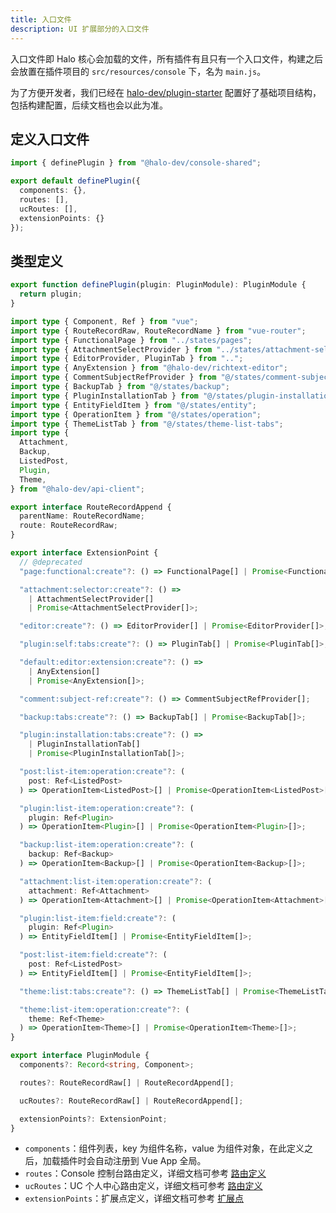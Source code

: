 ```yaml
---
title: 入口文件
description: UI 扩展部分的入口文件
---
```


入口文件即 Halo 核心会加载的文件，所有插件有且只有一个入口文件，构建之后会放置在插件项目的 `src/resources/console` 下，名为 `main.js`。

为了方便开发者，我们已经在 [halo-dev/plugin-starter](https://github.com/halo-dev/plugin-starter) 配置好了基础项目结构，包括构建配置，后续文档也会以此为准。

## 定义入口文件

```ts title="ui/src/index.ts"
import { definePlugin } from "@halo-dev/console-shared";

export default definePlugin({
  components: {},
  routes: [],
  ucRoutes: [],
  extensionPoints: {}
});
```

## 类型定义

```ts
export function definePlugin(plugin: PluginModule): PluginModule {
  return plugin;
}
```

```ts title="PluginModule"
import type { Component, Ref } from "vue";
import type { RouteRecordRaw, RouteRecordName } from "vue-router";
import type { FunctionalPage } from "../states/pages";
import type { AttachmentSelectProvider } from "../states/attachment-selector";
import type { EditorProvider, PluginTab } from "..";
import type { AnyExtension } from "@halo-dev/richtext-editor";
import type { CommentSubjectRefProvider } from "@/states/comment-subject-ref";
import type { BackupTab } from "@/states/backup";
import type { PluginInstallationTab } from "@/states/plugin-installation-tabs";
import type { EntityFieldItem } from "@/states/entity";
import type { OperationItem } from "@/states/operation";
import type { ThemeListTab } from "@/states/theme-list-tabs";
import type {
  Attachment,
  Backup,
  ListedPost,
  Plugin,
  Theme,
} from "@halo-dev/api-client";

export interface RouteRecordAppend {
  parentName: RouteRecordName;
  route: RouteRecordRaw;
}

export interface ExtensionPoint {
  // @deprecated
  "page:functional:create"?: () => FunctionalPage[] | Promise<FunctionalPage[]>;

  "attachment:selector:create"?: () =>
    | AttachmentSelectProvider[]
    | Promise<AttachmentSelectProvider[]>;

  "editor:create"?: () => EditorProvider[] | Promise<EditorProvider[]>;

  "plugin:self:tabs:create"?: () => PluginTab[] | Promise<PluginTab[]>;

  "default:editor:extension:create"?: () =>
    | AnyExtension[]
    | Promise<AnyExtension[]>;

  "comment:subject-ref:create"?: () => CommentSubjectRefProvider[];

  "backup:tabs:create"?: () => BackupTab[] | Promise<BackupTab[]>;

  "plugin:installation:tabs:create"?: () =>
    | PluginInstallationTab[]
    | Promise<PluginInstallationTab[]>;

  "post:list-item:operation:create"?: (
    post: Ref<ListedPost>
  ) => OperationItem<ListedPost>[] | Promise<OperationItem<ListedPost>[]>;

  "plugin:list-item:operation:create"?: (
    plugin: Ref<Plugin>
  ) => OperationItem<Plugin>[] | Promise<OperationItem<Plugin>[]>;

  "backup:list-item:operation:create"?: (
    backup: Ref<Backup>
  ) => OperationItem<Backup>[] | Promise<OperationItem<Backup>[]>;

  "attachment:list-item:operation:create"?: (
    attachment: Ref<Attachment>
  ) => OperationItem<Attachment>[] | Promise<OperationItem<Attachment>[]>;

  "plugin:list-item:field:create"?: (
    plugin: Ref<Plugin>
  ) => EntityFieldItem[] | Promise<EntityFieldItem[]>;

  "post:list-item:field:create"?: (
    post: Ref<ListedPost>
  ) => EntityFieldItem[] | Promise<EntityFieldItem[]>;

  "theme:list:tabs:create"?: () => ThemeListTab[] | Promise<ThemeListTab[]>;

  "theme:list-item:operation:create"?: (
    theme: Ref<Theme>
  ) => OperationItem<Theme>[] | Promise<OperationItem<Theme>[]>;
}

export interface PluginModule {
  components?: Record<string, Component>;

  routes?: RouteRecordRaw[] | RouteRecordAppend[];

  ucRoutes?: RouteRecordRaw[] | RouteRecordAppend[];

  extensionPoints?: ExtensionPoint;
}
```

- `components`：组件列表，key 为组件名称，value 为组件对象，在此定义之后，加载插件时会自动注册到 Vue App 全局。
- `routes`：Console 控制台路由定义，详细文档可参考 [路由定义](../../api-reference/ui/route.md)
- `ucRoutes`：UC 个人中心路由定义，详细文档可参考 [路由定义](../../api-reference/ui/route.md)
- `extensionPoints`：扩展点定义，详细文档可参考 [扩展点](../../api-reference/ui/extension-points/index.md)
